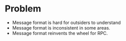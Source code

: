 # Problem

 * Message format is hard for outsiders to understand
 * Message format is inconsistent in some areas.
 * Message format reinvents the wheel for RPC.

